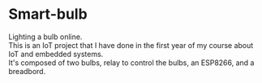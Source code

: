 # Smart-bulb
Lighting a bulb online.</br>
This is an IoT project that I have done in the first year of my course about IoT and embedded systems.</br>
It's composed of two bulbs, relay to control the bulbs, an ESP8266, and a breadbord.</br>
